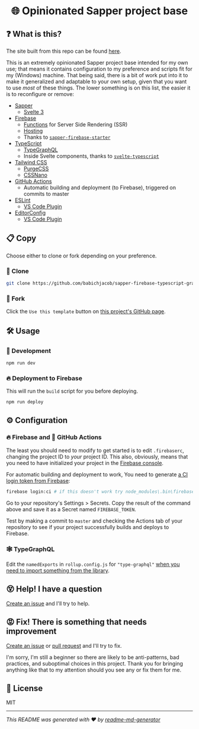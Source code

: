 <h1 align="center">🌐 Opinionated Sapper project base</h1>

## ❓ What is this?
The site built from this repo can be found [here](https://fir-sapper-tailwindcss.web.app/).

This is an extremely opinionated Sapper project base intended for my own use; that means it contains configuration to my preference and scripts fit for my (Windows) machine. That being said, there is a bit of work put into it to make it generalized and adaptable to your own setup, given that you want to use *most* of these things. The lower something is on this list, the easier it is to reconfigure or remove:
* [Sapper](https://sapper.svelte.dev/)
  * [Svelte 3](https://svelte.dev/)
* [Firebase](https://firebase.google.com/)
  * [Functions](https://firebase.google.com/docs/functions/) for Server Side Rendering (SSR)
  * [Hosting](https://firebase.google.com/docs/hosting)
  * Thanks to [`sapper-firebase-starter`](https://github.com/Eckhardt-D/sapper-firebase-starter)
* [TypeScript](https://www.typescriptlang.org/)
  * [TypeGraphQL](https://typegraphql.ml/)
  * Inside Svelte components, thanks to [`svelte-typescript`](https://github.com/pyoner/svelte-typescript)
* [Tailwind CSS](https://tailwindcss.com/)
  * [PurgeCSS](https://www.purgecss.com/)
  * [CSSNano](https://cssnano.co/)
* [GitHub Actions](https://github.com/features/actions)
  * Automatic building and deployment (to Firebase), triggered on commits to master
* [ESLint](https://eslint.org/)
  * [VS Code Plugin](https://marketplace.visualstudio.com/items?itemName=dbaeumer.vscode-eslint)
* [EditorConfig](https://editorconfig.org/)
  * [VS Code Plugin](https://marketplace.visualstudio.com/items?itemName=EditorConfig.EditorConfig)

## 📋 Copy
Choose either to clone or fork depending on your preference.

### 🐑 Clone
```sh
git clone https://github.com/babichjacob/sapper-firebase-typescript-graphql-tailwindcss-actions-template
```
### 🍴 Fork
Click the `Use this template` button on [this project's GitHub page](https://github.com/babichjacob/sapper-firebase-typescript-graphql-tailwindcss-actions-template).

## 🛠 Usage
### 🔄 Development
```sh
npm run dev
```

### 🔥 Deployment to Firebase
This will run the `build` script for you before deploying.
```sh
npm run deploy
```

## ⚙ Configuration
### 🔥 Firebase and 🐙 GitHub Actions
The least you should need to modify to get started is to edit `.firebaserc`, changing the project ID to *your* project ID. This also, obviously, means that you need to have initialized your project in the [Firebase console](https://console.firebase.google.com/).

For automatic building and deployment to work, You need to generate [a CI login token from Firebase](https://firebase.google.com/docs/cli#cli-ci-systems):
```sh
firebase login:ci # if this doesn't work try node_modules\.bin\firebase login:ci
```
Go to your repository's Settings > Secrets. Copy the result of the command above and save it as a Secret named `FIREBASE_TOKEN`.

Test by making a commit to `master` and checking the Actions tab of your repository to see if your project successfully builds and deploys to Firebase.

### 🕸️ TypeGraphQL
Edit the `namedExports` in `rollup.config.js` for `"type-graphql"` [when you need to import something from the library](https://github.com/MichalLytek/type-graphql/issues/378).

## 😵 Help! I have a question
[Create an issue](https://github.com/babichjacob/sapper-firebase-typescript-graphql-tailwindcss-actions-template/issues/new) and I'll try to help.

## 😡 Fix! There is something that needs improvement
[Create an issue](https://github.com/babichjacob/sapper-firebase-typescript-graphql-tailwindcss-actions-template/issues/new) or [pull request](https://github.com/babichjacob/sapper-firebase-typescript-graphql-tailwindcss-actions-template/pulls) and I'll try to fix.

I'm sorry, I'm still a beginner so there are likely to be anti-patterns, bad practices, and suboptimal choices in this project. Thank you for bringing anything like that to my attention should you see any or fix them for me.

## 📄 License
MIT

***
_This README was generated with ❤️ by [readme-md-generator](https://github.com/kefranabg/readme-md-generator)_
